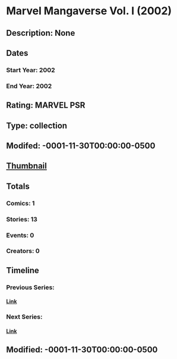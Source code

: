 # Marvel Mangaverse Vol. I (2002)
## Description: None
## Dates
### Start Year: 2002
### End Year: 2002
## Rating: MARVEL PSR
## Type: collection
## Modifed: -0001-11-30T00:00:00-0500
## [Thumbnail](http://i.annihil.us/u/prod/marvel/i/mg/6/40/4bc46b470a846.jpg)
## Totals
### Comics: 1
### Stories: 13
### Events: 0
### Creators: 0
## Timeline
### Previous Series: 
#### [Link]()
### Next Series: 
#### [Link]()
## Modified: -0001-11-30T00:00:00-0500
